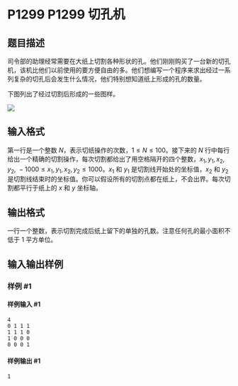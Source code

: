# P1299 P1299 切孔机

## 题目描述

司令部的助理经常需要在大纸上切割各种形状的孔。他们刚刚购买了一台新的切孔机，该机比他们以前使用的要方便自由的多。他们想编写一个程序来求出经过一系列复杂的切孔后会发生什么情况，他们特别想知道纸上形成的孔的数量。

下图列出了经过切割后形成的一些图样。

![](https://cdn.luogu.com.cn/upload/image_hosting/tbek5h3m.png)

## 输入格式

第一行是一个整数 $N$，表示切纸操作的次数，$1≤N≤100$。接下来的 $N$ 行中每行给出一个精确的切割操作，每次切割都给出了用空格隔开的四个整数，$x_1,y_1,x_2,y_2,\ -1000≤x_1,y_1,x_2,y_2≤1000$。$x_1$ 和 $y_1$ 是切割线开始处的坐标值，$x_2$ 和 $y_2$ 是切割线结束时的坐标值。你可以假设所有的切割点都在纸上，不会出界。每次切割都平行于纸上的 $x$ 和 $y$ 坐标轴。

## 输出格式

一行一个整数，表示切割完成后纸上留下的单独的孔数。注意任何孔的最小面积不低于 $1$ 平方单位。

## 输入输出样例

### 样例 #1

#### 样例输入 #1

```
4
0 1 1 1
1 1 1 0
1 0 0 0
0 0 0 1
```

#### 样例输出 #1

```
1
```
